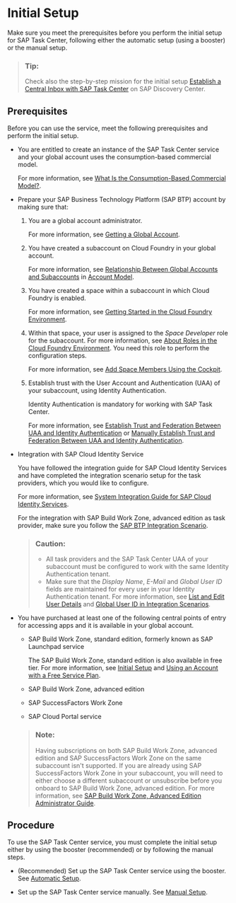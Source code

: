 <!-- loio834769400794464489f390350a82bbd6 -->

# Initial Setup

Make sure you meet the prerequisites before you perform the initial setup for SAP Task Center, following either the automatic setup \(using a booster\) or the manual setup.

> ### Tip:  
> Check also the step-by-step mission for the initial setup [Establish a Central Inbox with SAP Task Center](https://discovery-center.cloud.sap/missiondetail/3774/3813/) on SAP Discovery Center.



<a name="loio834769400794464489f390350a82bbd6__section_z3b_p3y_x5b"/>

## Prerequisites

Before you can use the service, meet the following prerequisites and perform the initial setup.

-   You are entitled to create an instance of the SAP Task Center service and your global account uses the consumption-based commercial model.

    For more information, see [What Is the Consumption-Based Commercial Model?](https://help.sap.com/products/BTP/65de2977205c403bbc107264b8eccf4b/7047eb4a15a84ac7be3c8612179e6d1f.html).

-   Prepare your SAP Business Technology Platform \(SAP BTP\) account by making sure that:

    1.  You are a global account administrator.

        For more information, see [Getting a Global Account](https://help.sap.com/viewer/65de2977205c403bbc107264b8eccf4b/Cloud/en-US/d61c2819034b48e68145c45c36acba6e.html#loiod61c2819034b48e68145c45c36acba6e).

    2.  You have created a subaccount on Cloud Foundry in your global account.

        For more information, see [Relationship Between Global Accounts and Subaccounts](https://help.sap.com/viewer/3504ec5ef16548778610c7e89cc0eac3/Cloud/en-US/8ed4a705efa0431b910056c0acdbf377.html#loioeeda449cf252418a97e0f7c9abd30b9a) in [Account Model](https://help.sap.com/viewer/3504ec5ef16548778610c7e89cc0eac3/Cloud/en-US/8ed4a705efa0431b910056c0acdbf377.html).

    3.  You have created a space within a subaccount in which Cloud Foundry is enabled.

        For more information, see [Getting Started in the Cloud Foundry Environment](https://help.sap.com/viewer/65de2977205c403bbc107264b8eccf4b/Cloud/en-US/b328cc89ea14484d9655b8cfb8efb508.html).

    4.  Within that space, your user is assigned to the *Space Developer* role for the subaccount. For more information, see [About Roles in the Cloud Foundry Environment](https://help.sap.com/docs/btp/sap-business-technology-platform/about-roles-in-cloud-foundry-environment). You need this role to perform the configuration steps.

        For more information, see [Add Space Members Using the Cockpit](https://help.sap.com/docs/btp/sap-business-technology-platform/add-space-members-using-cockpit).

    5.  Establish trust with the User Account and Authentication \(UAA\) of your subaccount, using Identity Authentication.

        Identity Authentication is mandatory for working with SAP Task Center.

        For more information, see [Establish Trust and Federation Between UAA and Identity Authentication](https://help.sap.com/docs/BTP/65de2977205c403bbc107264b8eccf4b/161f8f0cfac64c4fa2d973bc5f08a894.html) or [Manually Establish Trust and Federation Between UAA and Identity Authentication](https://help.sap.com/docs/BTP/65de2977205c403bbc107264b8eccf4b/7c6aa87459764b179aeccadccd4f91f3.html).


-   Integration with SAP Cloud Identity Service

    You have followed the integration guide for SAP Cloud Identity Services and have completed the integration scenario setup for the task providers, which you would like to configure.

    For more information, see [System Integration Guide for SAP Cloud Identity Services](https://help.sap.com/viewer/b95c3d5bab324a3a8409eee5267a5b75/Cloud/en-US).

    For the integration with SAP Build Work Zone, advanced edition as task provider, make sure you follow the [SAP BTP Integration Scenario](https://help.sap.com/docs/cloud-identity/system-integration-guide/sap-btp-integration-scenario?version=Cloud).

    > ### Caution:  
    > -   All task providers and the SAP Task Center UAA of your subaccount must be configured to work with the same Identity Authentication tenant.
    > -   Make sure that the *Display Name*, *E-Mail* and *Global User ID* fields are maintained for every user in your Identity Authentication tenant. For more information, see [List and Edit User Details](https://help.sap.com/docs/IDENTITY_AUTHENTICATION/6d6d63354d1242d185ab4830fc04feb1/045cb01bd2034b05a69e1a626e46570f.html) and [Global User ID in Integration Scenarios](https://help.sap.com/docs/SAP_CLOUD_IDENTITY/b95c3d5bab324a3a8409eee5267a5b75/a04611df60404a248a7a8089c85b9761.html).

-   You have purchased at least one of the following central points of entry for accessing apps and it is available in your global account.

    -   SAP Build Work Zone, standard edition, formerly known as SAP Launchpad service

        The SAP Build Work Zone, standard edition is also available in free tier. For more information, see [Initial Setup](https://help.sap.com/viewer/8c8e1958338140699bd4811b37b82ece/Cloud/en-US/fd79b232967545569d1ae4d8f691016b.html) and [Using an Account with a Free Service Plan](https://help.sap.com/docs/Launchpad_Service/8c8e1958338140699bd4811b37b82ece/1868e0dd101a4aa78b75e49ab46c992a.html).

    -   SAP Build Work Zone, advanced edition

    -   SAP SuccessFactors Work Zone

    -   SAP Cloud Portal service


    > ### Note:  
    > Having subscriptions on both SAP Build Work Zone, advanced edition and SAP SuccessFactors Work Zone on the same subaccount isn't supported. If you are already using SAP SuccessFactors Work Zone in your subaccount, you will need to either choose a different subaccount or unsubscribe before you onboard to SAP Build Work Zone, advanced edition. For more information, see [SAP Build Work Zone, Advanced Edition Administrator Guide](https://help.sap.com/docs/WZ/b03c84105ff74f809631e494bd612e83/9e78b62e8d2a4e1b928d85d22fe957a7.html#create-a-subaccount).




<a name="loio834769400794464489f390350a82bbd6__section_ssw_jb2_2vb"/>

## Procedure

To use the SAP Task Center service, you must complete the initial setup either by using the booster \(recommended\) or by following the manual steps.

-   \(Recommended\) Set up the SAP Task Center service using the booster. See [Automatic Setup](automatic-setup-3a49967.md).

-   Set up the SAP Task Center service manually. See [Manual Setup](manual-setup-0f00d3d.md).


